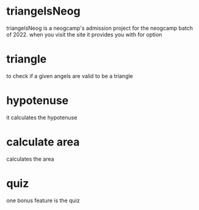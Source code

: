 # triangelsNeog

triangelsNeog is a neogcamp's admission project for the neogcamp batch of 2022. when you visit the site it provides you with for option

# triangle
to check if a given angels are valid to be a triangle

# hypotenuse

it calculates the hypotenuse

# calculate area

calculates the area

# quiz

one bonus feature is the quiz

